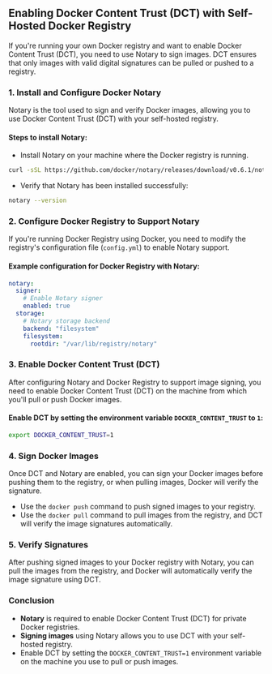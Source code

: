 ## Enabling Docker Content Trust (DCT) with Self-Hosted Docker Registry

If you're running your own Docker registry and want to enable Docker Content Trust (DCT), you need to use Notary to sign images. DCT ensures that only images with valid digital signatures can be pulled or pushed to a registry.

### 1. Install and Configure Docker Notary
Notary is the tool used to sign and verify Docker images, allowing you to use Docker Content Trust (DCT) with your self-hosted registry.

#### Steps to install Notary:
- Install Notary on your machine where the Docker registry is running.
```bash
curl -sSL https://github.com/docker/notary/releases/download/v0.6.1/notary-0.6.1-linux-amd64.tar.gz | tar -xz -C /usr/local/bin
```

- Verify that Notary has been installed successfully:
```bash
notary --version
```

### 2. Configure Docker Registry to Support Notary
If you're running Docker Registry using Docker, you need to modify the registry's configuration file (`config.yml`) to enable Notary support.

#### Example configuration for Docker Registry with Notary:
```yaml
notary:
  signer:
    # Enable Notary signer
    enabled: true
  storage:
    # Notary storage backend
    backend: "filesystem"
    filesystem:
      rootdir: "/var/lib/registry/notary"
```

### 3. Enable Docker Content Trust (DCT)
After configuring Notary and Docker Registry to support image signing, you need to enable Docker Content Trust (DCT) on the machine from which you'll pull or push Docker images.

#### Enable DCT by setting the environment variable `DOCKER_CONTENT_TRUST` to `1`:
```bash
export DOCKER_CONTENT_TRUST=1
```

### 4. Sign Docker Images
Once DCT and Notary are enabled, you can sign your Docker images before pushing them to the registry, or when pulling images, Docker will verify the signature.

- Use the `docker push` command to push signed images to your registry.
- Use the `docker pull` command to pull images from the registry, and DCT will verify the image signatures automatically.

### 5. Verify Signatures
After pushing signed images to your Docker registry with Notary, you can pull the images from the registry, and Docker will automatically verify the image signature using DCT.

### Conclusion
- **Notary** is required to enable Docker Content Trust (DCT) for private Docker registries.
- **Signing images** using Notary allows you to use DCT with your self-hosted registry.
- Enable DCT by setting the `DOCKER_CONTENT_TRUST=1` environment variable on the machine you use to pull or push images.

